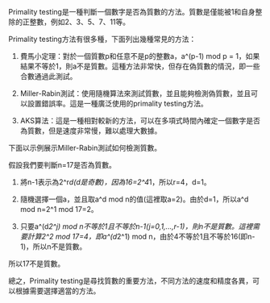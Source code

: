 

Primality testing是一種判斷一個數字是否為質數的方法。質數是僅能被1和自身整除的正整數，例如2、3、5、7、11等。

Primality testing方法有很多種，下面列出幾種常見的方法：

1. 費馬小定理：對於一個質數p和任意不是p的整數a，a^(p-1) mod p = 1，如果結果不等於1，則a不是質數。這種方法非常快，但存在偽質數的情況，即一些合數通過此測試。

2. Miller-Rabin測試：使用隨機算法來測試質數，並且能夠檢測偽質數，並且可以設置錯誤率。這是一種廣泛使用的primality testing方法。

3. AKS算法：這是一種相對較新的方法，可以在多項式時間內確定一個數字是否為質數，但是速度非常慢，難以處理大數據。

下面以示例展示Miller-Rabin測試如何檢測質數。

假設我們要判斷n=17是否為質數。

1. 將n-1表示為2^r*d(d是奇數)，因為16=2^4*1，所以r=4，d=1。

2. 隨機選擇一個a，並且取a^d mod n的值(這裡取a=2)。由於d=1，所以a^d mod n=2^1 mod 17=2。

3. 只要a^(d*2^j) mod n不等於1且不等於n-1(j=0,1,...,r-1)，則n不是質數。這裡需要計算2^2 mod 17=4，即a^(d*2^1) mod n，由於4不等於1且不等於16(即n-1)，所以n不是質數。

所以17不是質數。

總之，Primality testing是尋找質數的重要方法，不同方法的速度和精度各異，可以根據需要選擇適當的方法。